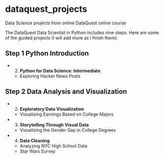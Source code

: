 # dataquest_projects
Data Science projects from online DataQuest online course

The DataQuest Data Scientist in Python includes nine steps. Here are some of the guided projects (I will add more as I finish them):

## Step 1  Python Introduction
- 2. **Python for Data Science: Intermediate**
  - Exploring Hacker News Posts

## Step 2  Data Analysis and Visualization
- 2. **Exploratory Data Visualization**
  - Visualizing Earnings Based on College Majors
- 3. **Storytelling Through Visual Data**
  - Visualizing the Gender Gap in College Degrees
- 4. **Data Cleaning**
  - Analyzing NYC High School Data
  - Star Wars Survey
